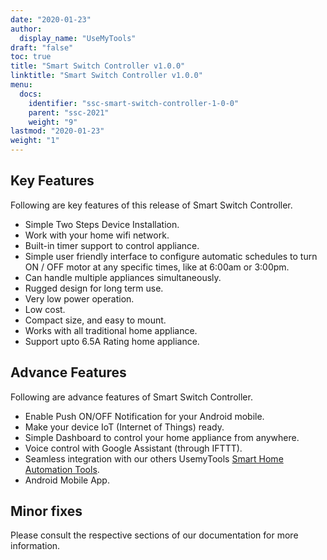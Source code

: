 ```yaml
---
date: "2020-01-23"
author:
  display_name: "UseMyTools"
draft: "false"
toc: true
title: "Smart Switch Controller v1.0.0"
linktitle: "Smart Switch Controller v1.0.0"
menu:
  docs:
    identifier: "ssc-smart-switch-controller-1-0-0"
    parent: "ssc-2021"
    weight: "9"
lastmod: "2020-01-23"
weight: "1"
---
```


## Key Features ##

Following are key features of this release of Smart Switch Controller.

* Simple Two Steps Device Installation.
* Work with your home wifi network.
* Built-in timer support to control appliance.
* Simple user friendly interface to configure automatic schedules to turn ON / OFF motor at any specific times, like at 6:00am or 3:00pm.
* Can handle multiple appliances simultaneously.
* Rugged design for long term use.
* Very low power operation.
* Low cost.
* Compact size, and easy to mount.
* Works with all traditional home appliance.
* Support upto 6.5A Rating home appliance.

## Advance Features ##

Following are advance features of Smart Switch Controller.

* Enable Push ON/OFF Notification for your Android mobile.
* Make your device IoT (Internet of Things) ready.
* Simple Dashboard to control your home appliance from anywhere.
* Voice control with Google Assistant (through IFTTT).
* Seamless integration with our others UsemyTools [Smart Home Automation Tools](https://usemytools.net/).
* Android Mobile App.


## Minor fixes ##

Please consult the respective sections of our documentation for more information.
